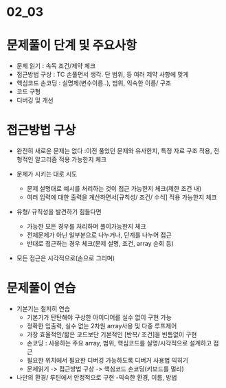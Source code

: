 # 02_03

# 문제풀이 단계 및 주요사항

- 문제 읽기
  : 속독 조건/제약 체크
- 접근방법 구상
  : TC 손풀면서 생각. 단 범위, 등 여러 제약 사항에 맞게
- 핵심코드 손코딩
  : 실명제(변수이름..), 범위, 익숙한 이름/ 구조
- 코드 구형
- 디버깅 및 개선


# 접근방법 구상
- 완전히 새로운 문제는 없다
	:이전 풀었던 문제와 유사한지, 특정 자료 구조 적용, 전형적인 알고리즘 적용 가능한지 체크
    
- 문제가 시키는 대로 시도
	- 문제 설명대로 예시를 처리하는 것이 접근 가능한지 체크(제한 조건 내)
    - 여러 입력에 대한 출력을 계산하면서[규칙성/ 조건/ 수식] 적용 가능한지 체크
    
- 유형/ 규칙성을 발견하기 힘들다면
	- 가능한 모든 경우를 처리하며 풀이가능한지 체크
    - 전체문제가 아닌 일부분으로 나누거나, 단계를 나누어 접근
    - 반대로 접근하는 경우 체크(문제 설명, 조건, array 순회 등)
 
- 모든 접근은 시각적으로(손으로 그리며)


# 문제풀이 연습
- 기본기는 철저히 연습
	- 기본기가 탄탄해야 구상한 아이디어를 실수 없이 구현 가능
    - 정확한 입출력, 실수 없는 2차원 array사용 및 다중 루프제어
    - 가장 효율적인/짧은 코드보단 기본적인 [반복/ 조건]을 빈틈없이 구현
    - 손코딩 : 사용하는 주요 array, 범위, 핵심코드를 실명/시각적으로 설계하고 접근
    - 필요한 위치에서 필요한 디버깅 가능하도록 디버거 사용법 익히기
    - 문제읽기 -> 접근방법 구상 -> 핵심코드 손코딩(키보드를 멀리)  
- 나만의 환경/ 루틴에서 안정적으로 구현
	-익숙한 환경, 이름, 방법
